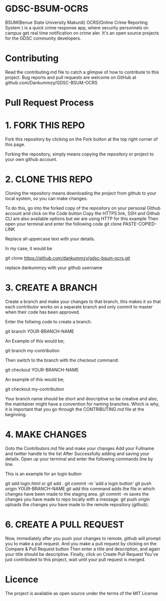 # GDSC-BSUM-OCRS
BSUM(Benue State University Makurdi) OCRS(Online Crime Reporting System ) is a quick crime response app, where security personnels on campus get real time notification on crime aler. It's an open source projects for the GDSC community developers.


# Contributing
Read the contributing.md file to catch a glimpse of how to contribute to this project. Bug reports and pull requests are welcome on GitHub at github.com/Dankummzy/GDSC-BSUM-OCRS 


# Pull Request Process
# 1. FORK THIS REPO
Fork this repository by clicking on the Fork button at the top right corner of this page.

Forking the repository, simply means copying the repository or project to your own github account.

# 2. CLONE THIS REPO
Cloning the repository means downloading the project from github to your local system, so you can make changes.

To do this, go into the forked copy of the repository on your personal Github account and click on the Code button
Copy the HTTPS link, SSH and Github CLI are also available options but we are using HTTP for this example
Then open your terminal and enter the following code
git clone PASTE-COPIED-LINK

Replace all uppercase text with your details.

In my case, it would be

git clone https://github.com/dankummzy/gdsc-bsum-ocrs.git

replace dankummzy with your github username

# 3. CREATE A BRANCH
Create a branch and make your changes to that branch, this makes it so that each contributor works on a separate branch and only commit to master when their code has been approved.

Enter the follwing code to create a branch.

git branch YOUR-BRANCH-NAME

An Example of this would be;

git branch my-contribution

Then switch to the branch with the checkout command:

git checkout YOUR-BRANCH-NAME

An example of this would be;

git checkout my-contribution

Your branch name should be short and descriptive so be creative and also, the maintainer might have a convention for naming branches. Which is why, it is important that you go through the CONTRIBUTING.md file at the beginning.

# 4. MAKE CHANGES
Goto the Contributors.md file and make your changes
Add your Fullname and twitter handle to the list
After Successfully adding and saving your details. Open up your terminal and enter the following commands line by line.

This is an example for an login button

git add login.html or git add .
git commit -m 'add a login button'
git push origin YOUR-BRANCH-NAME
git add this command adds the file in which changes have been made to the staging area.
git commit -m saves the changes you have made to repo locally with a message.
git push origin uploads the changes you have made to the remote repository (github).


# 6. CREATE A PULL REQUEST
Now, immediately after you push your changes to remote, github will prompt you to make a pull request.
And you make a pull request by clicking on the Compare & Pull Request button
Then enter a title and description, and again your title should be descriptive.
Finally, click on Create Pull Request
You've just contributed to this project, wait until your pull request is merged.
# Licence
The project is available as open source under the terms of the MIT License
